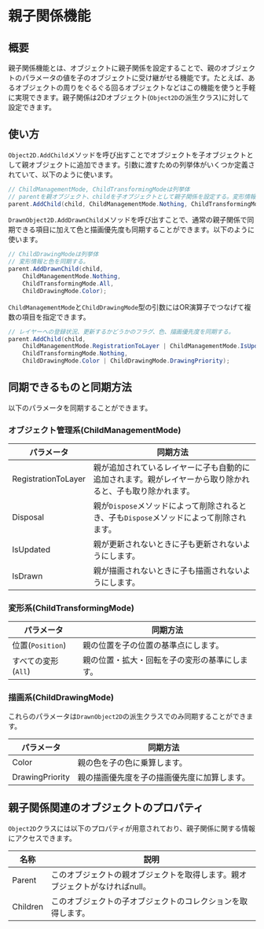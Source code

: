 # 親子関係機能

## 概要

親子関係機能とは、オブジェクトに親子関係を設定することで、親のオブジェクトのパラメータの値を子のオブジェクトに受け継がせる機能です。たとえば、あるオブジェクトの周りをぐるぐる回るオブジェクトなどはこの機能を使うと手軽に実現できます。親子関係は2Dオブジェクト(`Object2D`の派生クラス)に対して設定できます。

## 使い方

`Object2D.AddChild`メソッドを呼び出すことでオブジェクトを子オブジェクトとして親オブジェクトに追加できます。引数に渡すための列挙体がいくつか定義されていて、以下のように使います。

```csharp
// ChildManagementMode, ChildTransformingModeは列挙体
// parentを親オブジェクト、childを子オブジェクトとして親子関係を設定する。変形情報のみを同期する。
parent.AddChild(child, ChildManagementMode.Nothing, ChildTransformingMode.All);
```

`DrawnObject2D.AddDrawnChild`メソッドを呼び出すことで、通常の親子関係で同期できる項目に加えて色と描画優先度も同期することができます。以下のように使います。

```csharp
// ChildDrawingModeは列挙体
// 変形情報と色を同期する。
parent.AddDrawnChild(child,
	ChildManagementMode.Nothing,
	ChildTransformingMode.All,
	ChildDrawingMode.Color);
```

`ChildManagementMode`と`ChildDrawingMode`型の引数にはOR演算子でつなげて複数の項目を指定できます。

```csharp
// レイヤーへの登録状況、更新するかどうかのフラグ、色、描画優先度を同期する。
parent.AddChild(child,
	ChildManagementMode.RegistrationToLayer | ChildManagementMode.IsUpdated,
	ChildTransformingMode.Nothing,
	ChildDrawingMode.Color | ChildDrawingMode.DrawingPriority);
```

## 同期できるものと同期方法

以下のパラメータを同期することができます。

### オブジェクト管理系(ChildManagementMode)

|パラメータ|同期方法|
|---|---|
|RegistrationToLayer|親が追加されているレイヤーに子も自動的に追加されます。親がレイヤーから取り除かれると、子も取り除かれます。|
|Disposal|親が`Dispose`メソッドによって削除されるとき、子も`Dispose`メソッドによって削除されます。|
|IsUpdated|親が更新されないときに子も更新されないようにします。|
|IsDrawn|親が描画されないときに子も描画されないようにします。|

### 変形系(ChildTransformingMode)

|パラメータ|同期方法|
|---|---|
|位置(`Position`)|親の位置を子の位置の基準点にします。|
|すべての変形(`All`)|親の位置・拡大・回転を子の変形の基準にします。|

### 描画系(ChildDrawingMode)

これらのパラメータは`DrawnObject2D`の派生クラスでのみ同期することができます。

|パラメータ|同期方法|
|---|---|
|Color|親の色を子の色に乗算します。|
|DrawingPriority|親の描画優先度を子の描画優先度に加算します。|

## 親子関係関連のオブジェクトのプロパティ

`Object2D`クラスには以下のプロパティが用意されており、親子関係に関する情報にアクセスできます。

|名称|説明|
|---|---|
|Parent|このオブジェクトの親オブジェクトを取得します。親オブジェクトがなければnull。|
|Children|このオブジェクトの子オブジェクトのコレクションを取得します。|